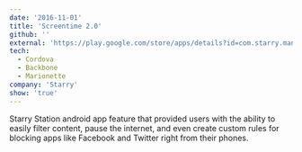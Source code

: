 ```yaml
---
date: '2016-11-01'
title: 'Screentime 2.0'
github: ''
external: 'https://play.google.com/store/apps/details?id=com.starry.management&hl=en_US'
tech:
  - Cordova
  - Backbone
  - Marionette
company: 'Starry'
show: 'true'
---
```


Starry Station android app feature that provided users with the ability to easily filter content, pause the internet, and even create custom rules for blocking apps like Facebook and Twitter right from their phones.

